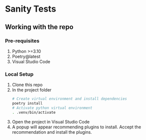 # Sanity Tests

## Working with the repo

### Pre-requisites

1. Python >=3.10
2. Poetry@latest
3. Visual Studio Code

### Local Setup
1. Clone this repo
2. In the project folder
   ```sh
   # Create virtual environment and install dependencies
   poetry install
   # Activate python virtual environment
   . .venv/bin/activate
   ```
3. Open the project in Visual Studio Code
4. A popup will appear recommending plugins to install. Accept the recommendation and install the plugins.